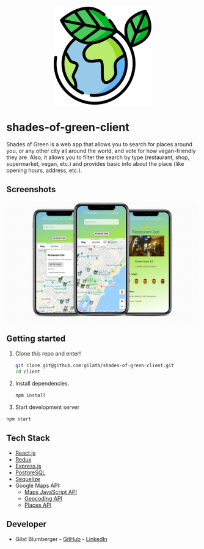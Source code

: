 <p align="center">
  <img src="./client/src/images/icon-256.png" />
</p>

# shades-of-green-client

Shades of Green is a web app that allows you to search for places around you, or any other city all around the world, and vote for how vegan-friendly they are. Also, it allows you to filter the search by type (restaurant, shop, supermarket, vegan, etc.) and provides basic info about the place (like opening hours, address, etc.).


## Screenshots

<p align="center">
  <img src="./client/src/images/mockups.png" />
</p>


## Getting started

1. Clone this repo and enter!

   ```bash
   git clone git@github.com:gilatb/shades-of-green-client.git
   cd client
   ```

2. Install dependencies.

   ```bash
   npm install
   ```

3. Start development server

  ```bash
  npm start
  ```

## Tech Stack

* [React.js](https://reactjs.org)
* [Redux](https://redux.js.org/) 
* [Express.js](https://expressjs.com/)
* [PostgreSQL](https://www.postgresql.org/) 
* [Sequelize](https://sequelize.readthedocs.io/en/v3/)
* Google Maps API:
  * [Maps JavaScript API](https://developers.google.com/maps/documentation/javascript/tutorial)
  * [Geocoding API](https://developers.google.com/maps/documentation/geocoding/intro)
  * [Places API](https://developers.google.com/places/web-service/intro)


## Developer

* Gilat Blumberger - [GitHub](https://github.com/gilatb) - [LinkedIn](https://www.linkedin.com/in/gilat-blumberger/)
